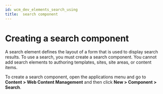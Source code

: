 ```yaml
---
id: wcm_dev_elements_search_using
title:  search component
---
```


# Creating a search component

A search element defines the layout of a form that is used to display search results. To use a search, you must create a search component. You cannot add search elements to authoring templates, sites, site areas, or content items.

To create a search component, open the applications menu and go to **Content > Web Content Management** and then click **New > Component > Search**.


